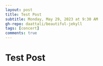 ```yaml
---
layout: post
title: Test Post
subtitle: Monday, May 29, 2023 at 9:30 AM
gh-repo: daattali/beautiful-jekyll
tags: [concert]
comments: true
---
```


# Test Post